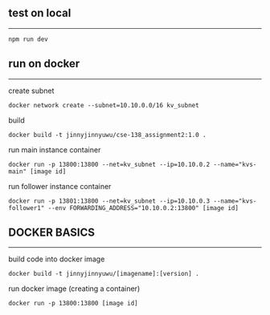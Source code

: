 ## test on local
---------------------------------
```
npm run dev
```


## run on docker
---------------------------------

create subnet
```
docker network create --subnet=10.10.0.0/16 kv_subnet
```

build
```
docker build -t jinnyjinnyuwu/cse-138_assignment2:1.0 .
```

run main instance container
```
docker run -p 13800:13800 --net=kv_subnet --ip=10.10.0.2 --name="kvs-main" [image id]
```

run follower instance container
```
docker run -p 13801:13800 --net=kv_subnet --ip=10.10.0.3 --name="kvs-follower1" --env FORWARDING_ADDRESS="10.10.0.2:13800" [image id]
```



## DOCKER BASICS
---------------------------------

build code into docker image
```
docker build -t jinnyjinnyuwu/[imagename]:[version] .
```

run docker image (creating a container)
```
docker run -p 13800:13800 [image id]
```


